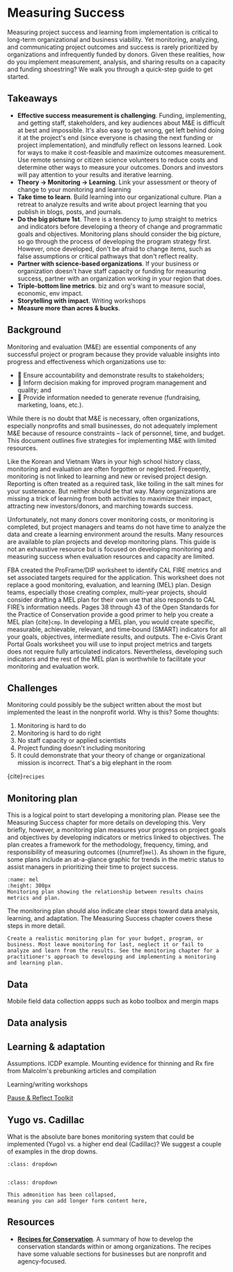 # Measuring Success
Measuring project success and learning from implementation is critical to long-term organizational and business viability. Yet monitoring, analyzing, and communicating project outcomes and success is rarely prioritized by organizations and infrequently funded by donors. Given these realities, how do you implement measurement, analysis, and sharing results on a capacity and funding shoestring? We walk you through a quick-step guide to get started.

## Takeaways
- **Effective success measurement is challenging**. Funding, implementing, and getting staff, stakeholders, and key audiences about M&E is difficult at best and impossible. It's also easy to get wrong, get left behind doing it at the project's end (since everyone is chasing the next funding or project implementation), and mindfully reflect on lessons learned. Look for ways to make it cost-feasible and maximize outcomes measurement.  Use remote sensing or citizen science volunteers to reduce costs and determine other ways to measure your outcomes. Donors and investors will pay attention to your results and iterative learning.
- **Theory -> Monitoring -> Learning**. Link your assessment or theory of change to your monitoring and learning
- **Take time to learn**. Build learning into our organizational culture. Plan a retreat to analyze results and write about project learning that you publish in blogs, posts, and journals.
- **Do the big picture 1st**. There is a tendency to jump straight to metrics and indicators before developing a theory of change and programmatic goals and objectives. Monitoring plans should consider the big picture, so go through the process of developing the program strategy first. However, once developed, don't be afraid to change items, such as false assumptions or critical pathways that don't reflect reality.
- **Partner with science-based organizations**. If your business or organization doesn't have staff capacity or funding for measuring success, partner with an organization working in your region that does.
- **Triple-bottom line metrics**. biz and org's want to measure social, economic, env impact.
- **Storytelling with impact**. Writing workshops
- **Measure more than acres & bucks**. 


## Background
Monitoring and evaluation (M&E) are essential components of any successful project or program because they provide valuable insights into progress and effectiveness which organizations use to:

- 🎯 Ensure accountability and demonstrate results to stakeholders;
- 🎯 Inform decision making for improved program management and quality; and
- 🎯 Provide information needed to generate revenue (fundraising, marketing, loans, etc.).

While there is no doubt that M&E is necessary, often organizations, especially nonprofits and small businesses, do not adequately implement M&E because of resource constraints – lack of personnel, time, and budget. This document outlines five strategies for implementing M&E with limited resources.


Like the Korean and Vietnam Wars in your high school history class, monitoring and evaluation are often forgotten or neglected. Frequently, monitoring is not linked to learning and new or revised project design. Reporting is often treated as a required task, like toiling in the salt mines for your sustenance. But neither should be that way. Many organizations are missing a trick of learning from both activities to maximize their impact, attracting new investors/donors, and marching towards success. 

Unfortunately, not many donors cover monitoring costs, or monitoring is completed, but project managers and teams do not have time to analyze the data and create a learning environment around the results. Many resources are available to plan projects and develop monitoring plans. This guide is not an exhaustive resource but is focused on developing monitoring and measuring success when evaluation resources and capacity are limited.

FBA created the ProFrame/DIP worksheet to identify CAL FIRE metrics and set associated targets required for the application. This worksheet does not replace a good monitoring, evaluation, and learning (MEL) plan. Design teams, especially those creating complex, multi-year projects, should consider drafting a MEL plan for their own use that also responds to CAL FIRE’s information needs. Pages 38 through 43 of the Open Standards for the Practice of Conservation provide a good primer to help you create a MEL plan {cite}`cmp`. In developing a MEL plan, you would create specific, measurable, achievable, relevant, and time‑bound (SMART) indicators for all your goals, objectives, intermediate results, and outputs. The e-Civis Grant Portal Goals worksheet you will use to input project metrics and targets does not require fully articulated indicators. Nevertheless, developing such indicators and the rest of the MEL plan is worthwhile to facilitate your monitoring and evaluation work.

## Challenges
Monitoring could possibly be the subject written about the most but implemented the least in the nonprofit world. Why is this? Some thoughts:

1. Monitoring is hard to do
2. Monitoring is hard to do right
3. No staff capacity or applied scientists
4. Project funding doesn't including monitoring
5. It could demonstrate that your theory of change or organizational mission is incorrect. That's a big elephant in the room

{cite}`recipes`

## Monitoring plan
This is a logical point to start developing a monitoring plan. Please see the Measuring Success chapter for more details on developing this. Very briefly, however, a monitoring plan measures your progress on project goals and objectives by developing indicators or metrics linked to objectives. The plan creates a framework for the methodology, frequency, timing, and responsibility of measuring outcomes ({numref}`mel`). As shown in the figure, some plans include an at-a-glance graphic for trends in the metric status to assist managers in prioritizing their time to project success.

```{figure} /figures/mel.png
:name: mel
:height: 300px
Monitoring plan showing the relationship between results chains metrics and plan.
```

The monitoring plan should also indicate clear steps toward data analysis, learning, and adaptation. The Measuring Success chapter covers these steps in more detail.

```{caution}
Create a realistic monitoring plan for your budget, program, or business. Most leave monitoring for last, neglect it or fail to analyze and learn from the results. See the monitoring chapter for a practitioner's approach to developing and implementing a monitoring and learning plan.
```

## Data
Mobile field data collection appps such as kobo toolbox and mergin maps

## Data analysis

## Learning & adaptation
Assumptions. ICDP example. Mounting evidence for thinning and Rx fire from Malcolm's prebunking articles and compilation

Learning/writing workshops

[Pause & Reflect Toolkit](https://biodiversitylinks.org/library/resources/pause-and-reflect-toolkit.pdf/view)

## Yugo vs. Cadillac
What is the absolute bare bones monitoring system that could be implemented (Yugo) vs. a higher end deal (Cadillac)? We suggest a couple of examples in the drop downs.

```{admonition} Yugo Monitoring Plan
:class: dropdown


```

```{note}
:class: dropdown

This admonition has been collapsed,
meaning you can add longer form content here,
```

## Resources
- **[Recipes for Conservation](http://gg.gg/1anhaa)**. A summary of how to develop the conservation standards within or among organizations. The recipes have some valuable sections for businesses but are nonprofit and agency-focused.